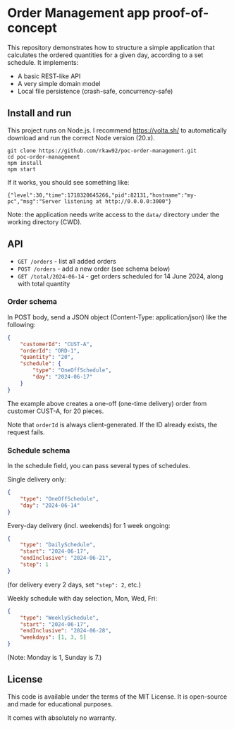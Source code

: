 # Order Management app proof-of-concept

This repository demonstrates how to structure a simple application that calculates the ordered quantities for a given day, according to a set schedule.
It implements:
* A basic REST-like API
* A very simple domain model
* Local file persistence (crash-safe, concurrency-safe)

## Install and run
This project runs on Node.js. I recommend https://volta.sh/ to automatically download and run the correct Node version (20.x).

```
git clone https://github.com/rkaw92/poc-order-management.git
cd poc-order-management
npm install
npm start
```

If it works, you should see something like:
```
{"level":30,"time":1718320645266,"pid":82131,"hostname":"my-pc","msg":"Server listening at http://0.0.0.0:3000"}
```

Note: the application needs write access to the `data/` directory under the working directory (CWD).

## API

* `GET /orders` - list all added orders
* `POST /orders` - add a new order (see schema below)
* `GET /total/2024-06-14` - get orders scheduled for 14 June 2024, along with total quantity

### Order schema

In POST body, send a JSON object (Content-Type: application/json) like the following:

```json
{
    "customerId": "CUST-A",
    "orderId": "ORD-1",
    "quantity": "20",
    "schedule": {
        "type": "OneOffSchedule",
        "day": "2024-06-17"
    }
}
```

The example above creates a one-off (one-time delivery) order from customer CUST-A, for 20 pieces.

Note that `orderId` is always client-generated. If the ID already exists, the request fails.

### Schedule schema

In the schedule field, you can pass several types of schedules.

Single delivery only:
```json
{
    "type": "OneOffSchedule",
    "day": "2024-06-14"
}
```

Every-day delivery (incl. weekends) for 1 week ongoing:
```json
{
    "type": "DailySchedule",
    "start": "2024-06-17",
    "endInclusive": "2024-06-21",
    "step": 1
}
```
(for delivery every 2 days, set `"step": 2`, etc.)

Weekly schedule with day selection, Mon, Wed, Fri:
```json
{
    "type": "WeeklySchedule",
    "start": "2024-06-17",
    "endInclusive": "2024-06-28",
    "weekdays": [1, 3, 5]
}
```
(Note: Monday is 1, Sunday is 7.)

## License

This code is available under the terms of the MIT License. It is open-source and made for educational purposes.

It comes with absolutely no warranty.
